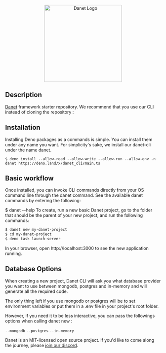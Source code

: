 <p align="center">
  <img src="https://user-images.githubusercontent.com/38007824/170542778-5ffe8414-38ea-438e-a02b-15a7c4800252.png" width="250" alt="Danet Logo" />
</p>

## Description

[Danet](https://github.com/savory/danet) framework starter repository. We recommend that you use our CLI instead of cloning the repository : 

## Installation
Installing Deno packages as a commands is simple. You can install them under any name you want. For simplicity's sake, we install our danet-cli under the name danet.

`$ deno install --allow-read --allow-write --allow-run --allow-env -n danet https://deno.land/x/danet_cli/main.ts`
## Basic workflow
Once installed, you can invoke CLI commands directly from your OS command line through the danet command. See the available danet commands by entering the following:

$ danet --help
To create, run a new basic Danet project, go to the folder that should be the parent of your new project, and run the following commands:

```bash
$ danet new my-danet-project
$ cd my-danet-project
$ deno task launch-server
```

In your browser, open http://localhost:3000 to see the new application running.

## Database Options
When creating a new project, Danet CLI will ask you what database provider you want to use between mongodb, postgres and in-memory and will generate all the required code.

The only thing left if you use mongodb or postgres will be to set environment variables or put them in a .env file in your project's root folder.

However, if you need it to be less interactive, you can pass the followings options when calling danet new :

`--mongodb`
`--postgres`
`--in-memory`

Danet is an MIT-licensed open source project. If you'd like to come along the
journey, please [join our discord](https://discord.gg/Q7ZHuDPgjA).
